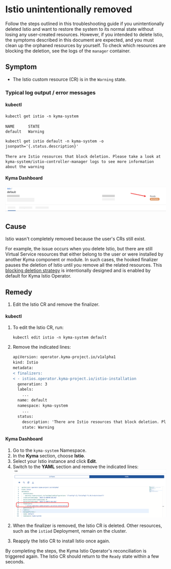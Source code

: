 # Istio unintentionally removed
Follow the steps outlined in this troubleshooting guide if you unintentionally deleted Istio and want to restore the system to its normal state without losing any user-created resources. However, if you intended to delete Istio, the symptoms described in this document are expected, and you must clean up the orphaned resources by yourself. To check which resources are blocking the deletion, see the logs of the `manager` container.

## Symptom

* The Istio custom resource (CR) is in the `Warning` state.


### Typical log output / error messages

<!-- tabs:start -->
#### **kubectl**

```
kubectl get istio -n kyma-system

NAME      STATE
default   Warning
```
```
kubectl get istio default -n kyma-system -o jsonpath='{.status.description}'

There are Istio resources that block deletion. Please take a look at kyma-system/istio-controller-manager logs to see more information about the warning
```
#### **Kyma Dashboard**

![Istio CR in the Warning state](../../../assets/istio-cr-warning-state.svg)
<!-- tabs:end -->

## Cause

Istio wasn't completely removed because the user's CRs still exist.

For example, the issue occurs when you delete Istio, but there are still Virtual Service resources that either belong to the user or were installed by another Kyma component or module. In such cases, the hooked finalizer pauses the deletion of Istio until you remove all the related resources. This [blocking deletion strategy](https://github.com/kyma-project/community/issues/765) is intentionally designed and is enabled by default for Kyma Istio Operator.


## Remedy

1. Edit the Istio CR and remove the finalizer.

<!-- tabs:start -->
  #### **kubectl**

  1. To edit the Istio CR, run:
      ```
      kubectl edit istio -n kyma-system default
      ```
  2. Remove the indicated lines:
      ```diff
      apiVersion: operator.kyma-project.io/v1alpha1
      kind: Istio
      metadata:
      < finalizers:
      < - istios.operator.kyma-project.io/istio-installation
        generation: 3
        labels:
          ...
        name: default
        namespace: kyma-system
          ...
        status:
          description: 'There are Istio resources that block deletion. Please take a look at kyma-system/istio-controller-manager logs to see more information about the warning'
          state: Warning
      ```
    
  #### **Kyma Dashboard**

  1. Go to the `kyma-system` Namespace. 
  2. In the **Kyma** section, choose **Istio**.
  3. Select your Istio instance and click **Edit**.
  4. Switch to the **YAML** section and remove the indicated lines:
    ![Remove the finalizers from the Istio CR](../../../assets/istio-cr-delete-finalizers.svg)
<!-- tabs:end -->


2. When the finalizer is removed, the Istio CR is deleted. Other resources, such as the `istiod` Deployment, remain on the cluster.

3. Reapply the Istio CR to install Istio once again.

By completing the steps, the Kyma Istio Operator's reconciliation is triggered again. The Istio CR should return to the `Ready` state within a few seconds.
